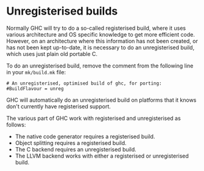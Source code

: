# Unregisterised builds



Normally GHC will try to do a so-called registerised build, where it uses various architecture and OS specific knowledge to get more efficient code. However, on an architecture where this information has not been created, or has not been kept up-to-date, it is necessary to do an unregisterised build, which uses just plain old portable C.



To do an unregisterised build, remove the comment from the following line in your `mk/build.mk` file:


```wiki
# An unregisterised, optimised build of ghc, for porting:
#BuildFlavour = unreg
```


GHC will automatically do an unregisterised build on platforms that it knows don't currently have registerised support.



The various part of GHC work with registerised and unregisterised as follows:


- The native code generator requires a registerised build.
- Object splitting requires a registerised build.
- The C backend requires an unregisterised build.
- The LLVM backend works with either a registerised or unregisterised build.
